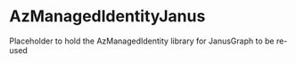 # AzManagedIdentityJanus
Placeholder to hold the AzManagedIdentity library for JanusGraph to be re-used
